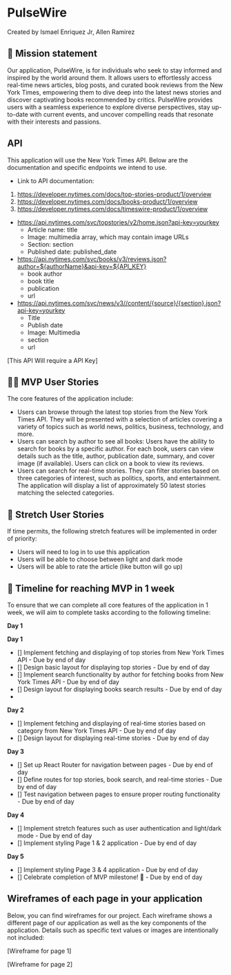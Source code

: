 # PulseWire

Created by Ismael Enriquez Jr, Allen Ramirez

## 🚀 Mission statement

Our application, PulseWire, is for individuals who seek to stay informed and inspired by the world around them. It allows users to effortlessly access real-time news articles, blog posts, and curated book reviews from the New York Times, empowering them to dive deep into the latest news stories and discover captivating books recommended by critics. PulseWire provides users with a seamless experience to explore diverse perspectives, stay up-to-date with current events, and uncover compelling reads that resonate with their interests and passions.

## API

This application will use the New York Times API. Below are the documentation and specific endpoints we intend to use.

- Link to API documentation:

1. https://developer.nytimes.com/docs/top-stories-product/1/overview
2. https://developer.nytimes.com/docs/books-product/1/overview
3. https://developer.nytimes.com/docs/timeswire-product/1/overview

- https://api.nytimes.com/svc/topstories/v2/home.json?api-key=yourkey
  - Article name: title
  - Image: multimedia array, which may contain image URLs
  - Section: section
  - Published date: published_date
- https://api.nytimes.com/svc/books/v3/reviews.json?author=${authorName}&api-key=${API_KEY}
  - book author
  - book title
  - publication
  - url
- https://api.nytimes.com/svc/news/v3//content/{source}/{section}.json?api-key=yourkey
  - Title
  - Publish date
  - Image: Multimedia
  - section
  - url

[This API Will require a API Key]

## 👩‍💻 MVP User Stories

The core features of the application include:

-  Users can browse through the latest top stories from the New York Times API. They will be presented with a selection of articles covering a variety of topics such as world news, politics, business, technology, and more.
- Users can search by author to see all books: Users have the ability to search for books by a specific author. For each book, users can view details such as the title, author, publication date, summary, and cover image (if available). Users can click on a book to view its reviews.
- Users can search for real-time stories. They can filter stories based on three categories of interest, such as politics, sports, and entertainment. The application will display a list of approximately 50 latest stories matching the selected categories. 

## 🤔 Stretch User Stories

If time permits, the following stretch features will be implemented in order of priority:

- Users will need to log in to use this application
- Users will be able to choose between light and dark mode
- Users will be able to rate the article (like button will go up)

## 📆 Timeline for reaching MVP in 1 week

To ensure that we can complete all core features of the application in 1 week, we will aim to complete tasks according to the following timeline:

**Day 1**

**Day 1**

- [] Implement fetching and displaying of top stories from New York Times API - Due by end of day
- [] Design basic layout for displaying top stories - Due by end of day
- [] Implement search functionality by author for fetching books from New York Times API - Due by end of day
- [] Design layout for displaying books search results - Due by end of day
- 

**Day 2**

- [] Implement fetching and displaying of real-time stories based on category from New York Times API - Due by end of day
- [] Design layout for displaying real-time stories - Due by end of day

**Day 3**
- [] Set up React Router for navigation between pages - Due by end of day
- [] Define routes for top stories, book search, and real-time stories - Due by end of day
- [] Test navigation between pages to ensure proper routing functionality - Due by end of day

**Day 4**
- [] Implement stretch features such as user authentication and light/dark mode - Due by end of day
- [] Implement styling Page 1 & 2 application - Due by end of day

**Day 5**
- [] Implement styling Page 3 & 4 application - Due by end of day
- [] Celebrate completion of MVP milestone! 🎉 - Due by end of day


## Wireframes of each page in your application

Below, you can find wireframes for our project. Each wireframe shows a different page of our application as well as the key components of the application. Details such as specific text values or images are intentionally not included:

[Wireframe for page 1]

[Wireframe for page 2]
